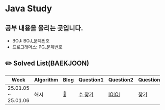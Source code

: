 # Java Study

## 공부 내용을 올리는 곳입니다.
- BOJ: BOJ_문제번호
- 프로그래머스: PG_문제번호

## ✏️ Solved List(BAEKJOON)
|Week|Algorithm|Blog|Question1|Question2|Question3|Question4|Question5|Question6|
|------|---|---|---|---|---|---|---|---|
|25.01.05 ~ 25.01.06|해시|[🙆](https://pang1124.tistory.com/entry/%EC%9E%90%EB%A3%8C%EA%B5%AC%EC%A1%B0-HashMap%ED%95%B4%EC%8B%9C%EB%A7%B5-HashSet%ED%95%B4%EC%8B%9C%EC%85%8B)|[수 찾기](https://www.acmicpc.net/problem/1920)|[IOIOI](https://www.acmicpc.net/problem/5525)|[찾기](https://www.acmicpc.net/problem/1786)|[가장 긴 문자열](https://www.acmicpc.net/problem/3033)|[돌연변이](https://www.acmicpc.net/problem/10256)|[빅 픽쳐](https://www.acmicpc.net/problem/10538)|
